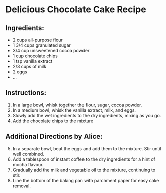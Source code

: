# Delicious Chocolate Cake Recipe

## Ingredients:
- 2 cups all-purpose flour
- 1 3/4 cups granulated sugar
- 3/4 cup unsweetened cocoa powder
- 1 cup chocolate chips
- 1 tsp vanilla extract
- 2/3 cups of milk
- 2 eggs
- ...

## Instructions:
1. In a large bowl, whisk together the flour, sugar, cocoa powder.
2. In a medium bowl, whisk the vanilla extract, milk, and eggs.
3. Slowly add the wet ingredients to the dry ingredients, mixing as you go.
4. Add the chocolate chips to the mixture

## Additional Directions by Alice:
5. In a separate bowl, beat the eggs and add them to the mixture. Stir until well combined.
6. Add a tablespoon of instant coffee to the dry ingredients for a hint of mocha flavour.
7. Gradually add the milk and vegetable oil to the mixture, continuing to stir.
8. Line the bottom of the baking pan with parchment paper for easy cake removal.
